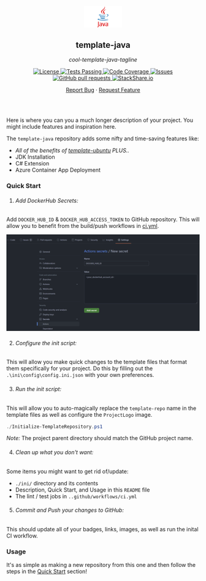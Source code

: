 <!-- header -->
<div align="center">
    <p>
    <!-- Header -->
        <img width="100px" src="./ini/readme_logo.png"  alt="template-java" />
        <h2>template-java</h2>
        <p><i>cool-template-java-tagline</i></p>
    </p>
    <p>
    <!-- Shields -->
        <a href="https://github.com/armckinney/template-java/LICENSE">
            <img alt="License" src="https://img.shields.io/github/license/armckinney/template-java.svg" />
        </a>
        <a href="https://github.com/armckinney/template-java/actions">
            <img alt="Tests Passing" src="https://github.com/armckinney/template-java/workflows/CI/badge.svg" />
        </a>
        <a href="https://codecov.io/gh/armckinney/template-java">
            <img alt="Code Coverage" src="https://codecov.io/gh/armckinney/template-java/branch/master/graph/badge.svg" />
        </a>
        <a href="https://github.com/armckinney/template-java/issues">
            <img alt="Issues" src="https://img.shields.io/github/issues/armckinney/template-java" />
        </a>
        <a href="https://github.com/armckinney/template-java/pulls">
            <img alt="GitHub pull requests" src="https://img.shields.io/github/issues-pr/armckinney/template-java" />
        </a>
        <a href="https://stackshare.io/armck/template-java">
            <img alt="StackShare.io" src="http://img.shields.io/badge/tech-stack-0690fa.svg?label=StackShare.io">
        </a>
    </p>
    <p>
    <!-- Links -->
        <a href="https://github.com/armckinney/template-java/issues/new/choose">Report Bug</a>
        ·
        <a href="https://github.com/armckinney/template-java/issues/new/choose">Request Feature</a>
    </p>
</div>
<br>
<br>

<!-- Description -->
Here is where you can you a much longer description of your project. You might include features and inspiration here.

The `template-java` repository adds some nifty and time-saving features like:
- *All of the benefits of [template-ubuntu](https://github.com/armckinney/template-ubuntu) PLUS..*
- JDK Installation
- C# Extension
- Azure Container App Deployment


### Quick Start

1. ###### Add DockerHub Secrets:
Add `DOCKER_HUB_ID` & `DOCKER_HUB_ACCESS_TOKEN` to GitHub repository. This will allow you to benefit from the build/push workflows in [ci.yml](./.github/workflows/ci.yml).

![](./ini/dockerhub_example.png)

2. ###### Configure the init script:
This will allow you make quick changes to the template files that format them specifically for your project.
Do this by filling out the `.\ini\config\config.ini.json` with your own preferences.

3. ###### Run the init script:
This will allow you to auto-magically replace the `template-repo` name in the template files as well as configure the `ProjectLogo` image.

```powershell
./Initialize-TemplateRepository.ps1
```

*Note:* The project parent directory should match the GitHub project name.

4. ###### Clean up what you don't want:
Some items you might want to get rid of/update:
- `./ini/` directory and its contents
- Description, Quick Start, and Usage in this `README` file
- The lint / test jobs in `..github/workflows/ci.yml`

5. ###### Commit and Push your changes to GitHub:
This should update all of your badges, links, images, as well as run the inital CI workflow.


### Usage

It's as simple as making a new repository from this one and then follow the steps in the [Quick Start](#quick-start) section!
